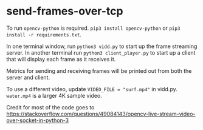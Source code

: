 # send-frames-over-tcp

To run `opencv-python` is required. `pip3 install opencv-python` 
or `pip3 install -r requirements.txt`.

In one terminal window, run `python3 vidd.py` to start up the 
frame streaming server. In another terminal run `python3 client_player.py`
to start up a client that will display each frame as it receives it. 

Metrics for sending and receiving frames will be printed out from both
the server and client. 

To use a different video, update `VIDEO_FILE = "surf.mp4"` in vidd.py. 
`water.mp4` is a larger 4K sample video.

Credit for most of the code goes to https://stackoverflow.com/questions/49084143/opencv-live-stream-video-over-socket-in-python-3
